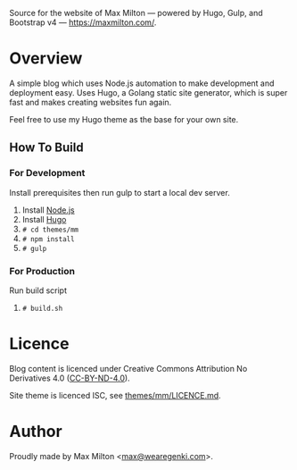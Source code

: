 Source for the website of Max Milton &mdash; powered by Hugo, Gulp, and Bootstrap v4 &mdash; <https://maxmilton.com/>.

# Overview

A simple blog which uses Node.js automation to make development and deployment easy. Uses Hugo, a Golang static site generator, which is super fast and makes creating websites fun again.

Feel free to use my Hugo theme as the base for your own site.

## How To Build

### For Development

Install prerequisites then run gulp to start a local dev server.

1. Install [Node.js](https://nodejs.org/)
2. Install [Hugo](https://github.com/spf13/hugo/releases)
2. `# cd themes/mm`
2. `# npm install`
3. `# gulp`

### For Production

Run build script

1. `# build.sh`

# Licence

Blog content is licenced under Creative Commons Attribution No Derivatives 4.0 ([CC-BY-ND-4.0](http://creativecommons.org/licenses/by-nd/4.0/legalcode)).

Site theme is licenced ISC, see [themes/mm/LICENCE.md](https://github.com/MaxMilton/MaxMilton.com/blob/master/themes/mm/LICENSE.md).

# Author

Proudly made by Max Milton &lt;<max@wearegenki.com>&gt;.
